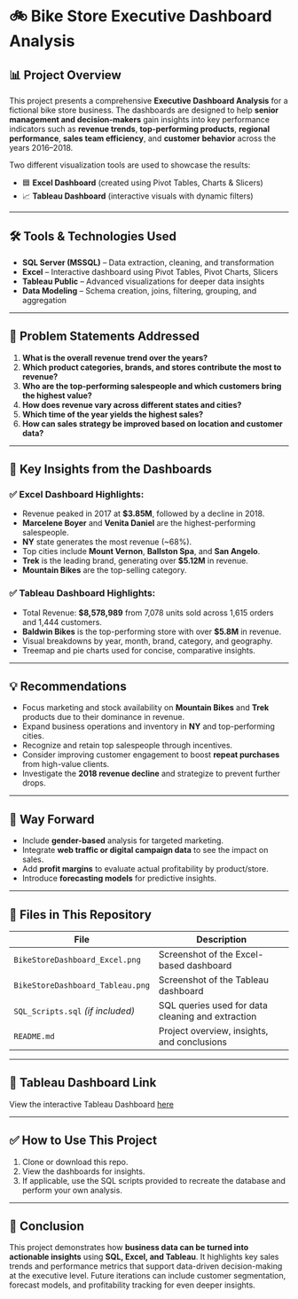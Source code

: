 
# 🚲 Bike Store Executive Dashboard Analysis

## 📊 Project Overview
This project presents a comprehensive **Executive Dashboard Analysis** for a fictional bike store business. The dashboards are designed to help **senior management and decision-makers** gain insights into key performance indicators such as **revenue trends**, **top-performing products**, **regional performance**, **sales team efficiency**, and **customer behavior** across the years 2016–2018.

Two different visualization tools are used to showcase the results:

- 🟦 **Excel Dashboard** (created using Pivot Tables, Charts & Slicers)
- 📈 **Tableau Dashboard** (interactive visuals with dynamic filters)

---

## 🛠 Tools & Technologies Used
- **SQL Server (MSSQL)** – Data extraction, cleaning, and transformation  
- **Excel** – Interactive dashboard using Pivot Tables, Pivot Charts, Slicers  
- **Tableau Public** – Advanced visualizations for deeper data insights  
- **Data Modeling** – Schema creation, joins, filtering, grouping, and aggregation

---

## 🧩 Problem Statements Addressed
1. **What is the overall revenue trend over the years?**  
2. **Which product categories, brands, and stores contribute the most to revenue?**  
3. **Who are the top-performing salespeople and which customers bring the highest value?**  
4. **How does revenue vary across different states and cities?**  
5. **Which time of the year yields the highest sales?**  
6. **How can sales strategy be improved based on location and customer data?**

---

## 📌 Key Insights from the Dashboards

### ✅ Excel Dashboard Highlights:
- Revenue peaked in 2017 at **$3.85M**, followed by a decline in 2018.
- **Marcelene Boyer** and **Venita Daniel** are the highest-performing salespeople.
- **NY** state generates the most revenue (~68%).
- Top cities include **Mount Vernon**, **Ballston Spa**, and **San Angelo**.
- **Trek** is the leading brand, generating over **$5.12M** in revenue.
- **Mountain Bikes** are the top-selling category.

### ✅ Tableau Dashboard Highlights:
- Total Revenue: **$8,578,989** from 7,078 units sold across 1,615 orders and 1,444 customers.
- **Baldwin Bikes** is the top-performing store with over **$5.8M** in revenue.
- Visual breakdowns by year, month, brand, category, and geography.
- Treemap and pie charts used for concise, comparative insights.

---

## 💡 Recommendations
- Focus marketing and stock availability on **Mountain Bikes** and **Trek** products due to their dominance in revenue.
- Expand business operations and inventory in **NY** and top-performing cities.
- Recognize and retain top salespeople through incentives.
- Consider improving customer engagement to boost **repeat purchases** from high-value clients.
- Investigate the **2018 revenue decline** and strategize to prevent further drops.

---

## 🧭 Way Forward
- Include **gender-based** analysis for targeted marketing.
- Integrate **web traffic or digital campaign data** to see the impact on sales.
- Add **profit margins** to evaluate actual profitability by product/store.
- Introduce **forecasting models** for predictive insights.

---

## 📂 Files in This Repository
| File | Description |
|------|-------------|
| `BikeStoreDashboard_Excel.png` | Screenshot of the Excel-based dashboard |
| `BikeStoreDashboard_Tableau.png` | Screenshot of the Tableau dashboard |
| `SQL_Scripts.sql` *(if included)* | SQL queries used for data cleaning and extraction |
| `README.md` | Project overview, insights, and conclusions |

---

## 🔗 Tableau Dashboard Link
View the interactive Tableau Dashboard [here](https://public.tableau.com/app/profile/ratnesh.tripathi7249/viz/BikeStoreAnalysis_17431506266740/Dashboard1?publish=yes)

---

## ✅ How to Use This Project
1. Clone or download this repo.
2. View the dashboards for insights.
3. If applicable, use the SQL scripts provided to recreate the database and perform your own analysis.

---

## 🏁 Conclusion
This project demonstrates how **business data can be turned into actionable insights** using **SQL, Excel, and Tableau**. It highlights key sales trends and performance metrics that support data-driven decision-making at the executive level. Future iterations can include customer segmentation, forecast models, and profitability tracking for even deeper insights.
